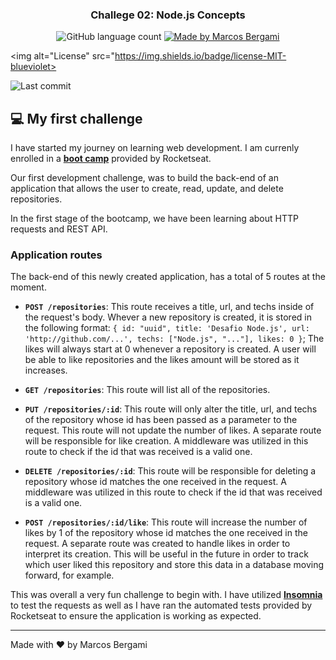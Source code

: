 <h3 align="center">
    Challege 02: Node.js Concepts
</h3>

<p align="center">
  <img alt="GitHub language count" src="https://img.shields.io/github/languages/count/marcosbergami/nodejs-concepts-challenge?color=blueviolet">

  <a href="https://www.linkedin.com/in/marcos-bergami-160771112">
    <img alt="Made by Marcos Bergami" src="https://img.shields.io/badge/made%20by-Marcos%20Bergami-blueviolet">
  </a>

  <img alt="License" src="https://img.shields.io/badge/license-MIT-blueviolet>

  <img alt="Last commit" src="https://img.shields.io/github/last-commit/marcosbergami/nodejs-concepts-challenge">
</p>

## :computer: My first challenge

I have started my journey on learning web development. I am currenly enrolled in a **[boot camp](https://pages.rocketseat.com.br/gostack)** provided by Rocketseat.

Our first development challenge, was to build the back-end of an application that allows the user to create, read, update, and delete repositories.

In the first stage of the bootcamp, we have been learning about HTTP requests and REST API.

### Application routes

The back-end of this newly created application, has a total of 5 routes at the moment.

- **`POST /repositories`**: This route receives a title, url, and techs inside of the request's body. Whever a new repository is created, it is stored in the following format: `{ id: "uuid", title: 'Desafio Node.js', url: 'http://github.com/...', techs: ["Node.js", "..."], likes: 0 }`; The likes will always start at 0 whenever a repository is created. A user will be able to like repositories and the likes amount will be stored as it increases.

- **`GET /repositories`**: This route will list all of the repositories.

- **`PUT /repositories/:id`**: This route will only alter the title, url, and techs of the repository whose id has been passed as a parameter to the request. This route will not update the number of likes. A separate route will be responsible for like creation. A middleware was utilized in this route to check if the id that was received is a valid one.

- **`DELETE /repositories/:id`**: This route will be responsible for deleting a repository whose id matches the one received in the request. A middleware was utilized in this route to check if the id that was received is a valid one.

- **`POST /repositories/:id/like`**: This route will increase the number of likes by 1 of the repository whose id matches the one received in the request. A separate route was created to handle likes in order to interpret its creation. This will be useful in the future in order to track which user liked this repository and store this data in a database moving forward, for example.

This was overall a very fun challenge to begin with. I have utilized **[Insomnia](https://insomnia.rest/)** to test the requests as well as I have ran the automated tests provided by Rocketseat to ensure the application is working as expected.

---

Made with :heart: by Marcos Bergami